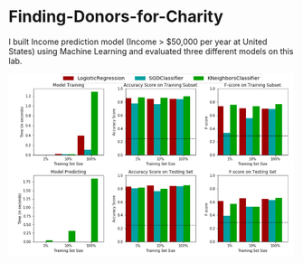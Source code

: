 # Finding-Donors-for-Charity
I built Income prediction model (Income > $50,000 per year at United States) using Machine Learning and
evaluated three different models on this lab.

![img](https://github.com/tkshim/Picture/blob/master/LR_SDG_hikaku.png)
